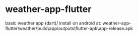 # weather-app-flutter
basic weather app (dart)/
install on android at: weather-app-flutter\weather\build\app\outputs\flutter-apk\app-release.apk
